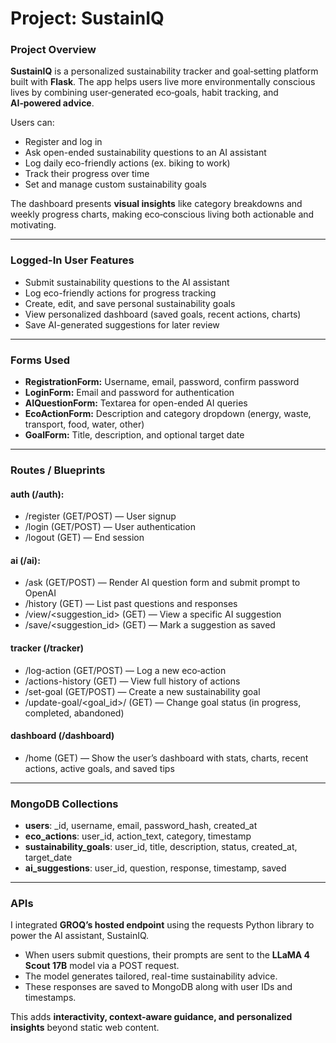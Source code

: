 # Project: SustainIQ 

### Project Overview

**SustainIQ** is a personalized sustainability tracker and goal‑setting platform built with **Flask**. The app helps users live more environmentally conscious lives by combining user‑generated eco‑goals, habit tracking, and **AI‑powered advice**.

Users can:
- Register and log in
- Ask open-ended sustainability questions to an AI assistant
- Log daily eco-friendly actions (ex. biking to work)
- Track their progress over time
- Set and manage custom sustainability goals

The dashboard presents **visual insights** like category breakdowns and weekly progress charts, making eco‑conscious living both actionable and motivating.

---

### Logged-In User Features

- Submit sustainability questions to the AI assistant
- Log eco-friendly actions for progress tracking
- Create, edit, and save personal sustainability goals
- View personalized dashboard (saved goals, recent actions, charts)
- Save AI-generated suggestions for later review

---

### Forms Used

- **RegistrationForm:** Username, email, password, confirm password
- **LoginForm:** Email and password for authentication
- **AIQuestionForm:** Textarea for open-ended AI queries
- **EcoActionForm:** Description and category dropdown (energy, waste, transport, food, water, other)
- **GoalForm:** Title, description, and optional target date

---

### Routes / Blueprints

#### auth (/auth):
- /register (GET/POST) — User signup
- /login (GET/POST) — User authentication
- /logout (GET) — End session

#### ai (/ai):
- /ask (GET/POST) — Render AI question form and submit prompt to OpenAI
- /history (GET) — List past questions and responses
- /view/<suggestion_id> (GET) — View a specific AI suggestion
- /save/<suggestion_id> (GET) — Mark a suggestion as saved

#### tracker (/tracker)
- /log-action (GET/POST) — Log a new eco‑action
- /actions-history (GET) — View full history of actions
- /set-goal (GET/POST) — Create a new sustainability goal
- /update-goal/<goal_id>/<status> (GET) — Change goal status (in progress, completed, abandoned)

#### dashboard (/dashboard)
- /home (GET) — Show the user’s dashboard with stats, charts, recent actions, active goals, and saved tips

---

### MongoDB Collections

- **users**: _id, username, email, password_hash, created_at
- **eco_actions**: user_id, action_text, category, timestamp
- **sustainability_goals**: user_id, title, description, status, created_at, target_date
- **ai_suggestions**: user_id, question, response, timestamp, saved

---

### APIs

I integrated **GROQ’s hosted endpoint** using the requests Python library to power the AI assistant, SustainIQ.

- When users submit questions, their prompts are sent to the **LLaMA 4 Scout 17B** model via a POST request.
- The model generates tailored, real-time sustainability advice.
- These responses are saved to MongoDB along with user IDs and timestamps.

This adds **interactivity, context-aware guidance, and personalized insights** beyond static web content.

